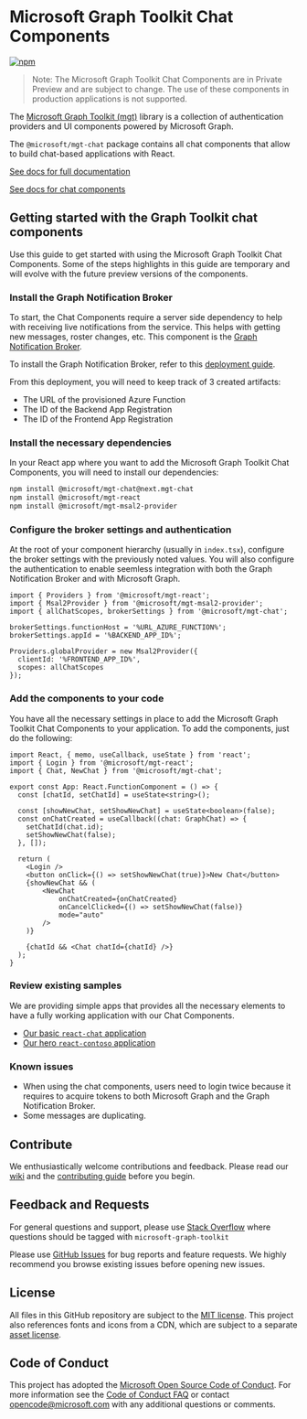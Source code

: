 # Microsoft Graph Toolkit Chat Components

[![npm](https://img.shields.io/npm/v/@microsoft/mgt-chat/next.mgt-chat?style=for-the-badge)](https://www.npmjs.com/package/@microsoft/mgt-chat)

> Note: The Microsoft Graph Toolkit Chat Components are in Private Preview and are subject to change. The use of these components in production applications is not supported.

The [Microsoft Graph Toolkit (mgt)](https://aka.ms/mgt) library is a collection of authentication providers and UI components powered by Microsoft Graph.

The `@microsoft/mgt-chat` package contains all chat components that allow to build chat-based applications with React.

[See docs for full documentation](https://aka.ms/mgt/docs)

[See docs for chat components](https://aka.ms/mgt/docs/chat/components)

## Getting started with the Graph Toolkit chat components

Use this guide to get started with using the Microsoft Graph Toolkit Chat Components. Some of the steps highlights in this guide are temporary and will evolve with the future preview versions of the components.

### Install the Graph Notification Broker

To start, the Chat Components require a server side dependency to help with receiving live notifications from the service. This helps with getting new messages, roster changes, etc. This component is the [Graph Notification Broker](https://github.com/microsoft/GraphNotificationBroker#graph-notification-broker).

To install the Graph Notification Broker, refer to this [deployment guide](https://github.com/microsoft/GraphNotificationBroker/blob/main/docs/deployment-guide.md#Deployment-Guide).

From this deployment, you will need to keep track of 3 created artifacts:

* The URL of the provisioned Azure Function
* The ID of the Backend App Registration
* The ID of the Frontend App Registration

### Install the necessary dependencies

In your React app where you want to add the Microsoft Graph Toolkit Chat Components, you will need to install our dependencies:

```bash
npm install @microsoft/mgt-chat@next.mgt-chat
npm install @microsoft/mgt-react
npm install @microsoft/mgt-msal2-provider
```

### Configure the broker settings and authentication

At the root of your component hierarchy (usually in `index.tsx`), configure the broker settings with the previously noted values. You will also configure the authentication to enable seemless integration with both the Graph Notification Broker and with Microsoft Graph.

```tsx
import { Providers } from '@microsoft/mgt-react';
import { Msal2Provider } from '@microsoft/mgt-msal2-provider';
import { allChatScopes, brokerSettings } from '@microsoft/mgt-chat';

brokerSettings.functionHost = '%URL_AZURE_FUNCTION%';
brokerSettings.appId = '%BACKEND_APP_ID%';

Providers.globalProvider = new Msal2Provider({
  clientId: '%FRONTEND_APP_ID%',
  scopes: allChatScopes
});
```

### Add the components to your code

You have all the necessary settings in place to add the Microsoft Graph Toolkit Chat Components to your application. To add the components, just do the following:

```tsx
import React, { memo, useCallback, useState } from 'react';
import { Login } from '@microsoft/mgt-react';
import { Chat, NewChat } from '@microsoft/mgt-chat';

export const App: React.FunctionComponent = () => {
  const [chatId, setChatId] = useState<string>();

  const [showNewChat, setShowNewChat] = useState<boolean>(false);
  const onChatCreated = useCallback((chat: GraphChat) => {
    setChatId(chat.id);
    setShowNewChat(false);
  }, []);

  return (
    <Login />
    <button onClick={() => setShowNewChat(true)}>New Chat</button>
    {showNewChat && (
        <NewChat
            onChatCreated={onChatCreated}
            onCancelClicked={() => setShowNewChat(false)}
            mode="auto"
        />
    )}

    {chatId && <Chat chatId={chatId} />}
  );
}
```

### Review existing samples

We are providing simple apps that provides all the necessary elements to have a fully working application with our Chat Components.

* [Our basic `react-chat` application](../../samples/react-chat)
* [Our hero `react-contoso` application](../../samples/react-contoso)

### Known issues

* When using the chat components, users need to login twice because it requires to acquire tokens to both Microsoft Graph and the Graph Notification Broker.
* Some messages are duplicating.

## Contribute

We enthusiastically welcome contributions and feedback. Please read our [wiki](https://github.com/microsoftgraph/microsoft-graph-toolkit/wiki) and the [contributing guide](../../CONTRIBUTING.md) before you begin.

## Feedback and Requests

For general questions and support, please use [Stack Overflow](https://stackoverflow.com/questions/tagged/microsoft-graph-toolkit) where questions should be tagged with `microsoft-graph-toolkit`

Please use [GitHub Issues](https://github.com/microsoftgraph/microsoft-graph-toolkit/issues?q=is%3Aissue+is%3Aopen+sort%3Aupdated-desc) for bug reports and feature requests. We highly recommend you browse existing issues before opening new issues.

## License

All files in this GitHub repository are subject to the [MIT license](https://github.com/microsoftgraph/microsoft-graph-toolkit/blob/main/LICENSE). This project also references fonts and icons from a CDN, which are subject to a separate [asset license](https://static2.sharepointonline.com/files/fabric/assets/license.txt).

## Code of Conduct

This project has adopted the [Microsoft Open Source Code of Conduct](https://opensource.microsoft.com/codeofconduct/). For more information see the [Code of Conduct FAQ](https://opensource.microsoft.com/codeofconduct/faq/) or contact [opencode@microsoft.com](mailto:opencode@microsoft.com) with any additional questions or comments.

